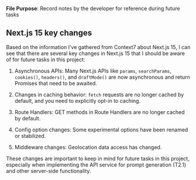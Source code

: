 **File Purpose**: Record notes by the developer for reference during future tasks



## Next.js 15 key changes

Based on the information I've gathered from Context7 about Next.js 15, I can see that there are several key changes in Next.js 15 that I should be aware of for future tasks in this project:

1. Asynchronous APIs: Many Next.js APIs like `params`, `searchParams`, `cookies()`, `headers()`, and `draftMode()` are now asynchronous and return Promises that need to be awaited.

2. Changes in caching behavior: `fetch` requests are no longer cached by default, and you need to explicitly opt-in to caching.

3. Route Handlers: GET methods in Route Handlers are no longer cached by default.

4. Config option changes: Some experimental options have been renamed or stabilized.

5. Middleware changes: Geolocation data access has changed.

These changes are important to keep in mind for future tasks in this project, especially when implementing the API service for prompt generation (T2.1) and other server-side functionality.
